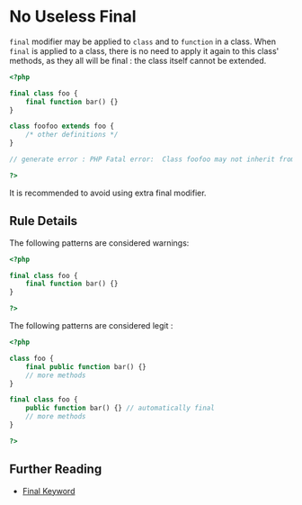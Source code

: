 <!-- Good Practices -->
# No Useless Final

`final` modifier may be applied to `class` and to `function` in a class. When `final` is applied to a class, there is no need to apply it again to this class' methods, as they all will be final : the class itself cannot be extended.

```php
<?php

final class foo {
    final function bar() {}
}

class foofoo extends foo {
	/* other definitions */
}

// generate error : PHP Fatal error:  Class foofoo may not inherit from final class (bar)

?>
```

It is recommended to avoid using extra final modifier.

## Rule Details

The following patterns are considered warnings:

```php
<?php

final class foo {
    final function bar() {}
}

?>
```

The following patterns are considered legit :

```php
<?php

class foo {
    final public function bar() {}
    // more methods
}

final class foo {
    public function bar() {} // automatically final
    // more methods
}

?>
```


## Further Reading
* [Final Keyword](http://php.net/manual/en/language.oop5.final.php)